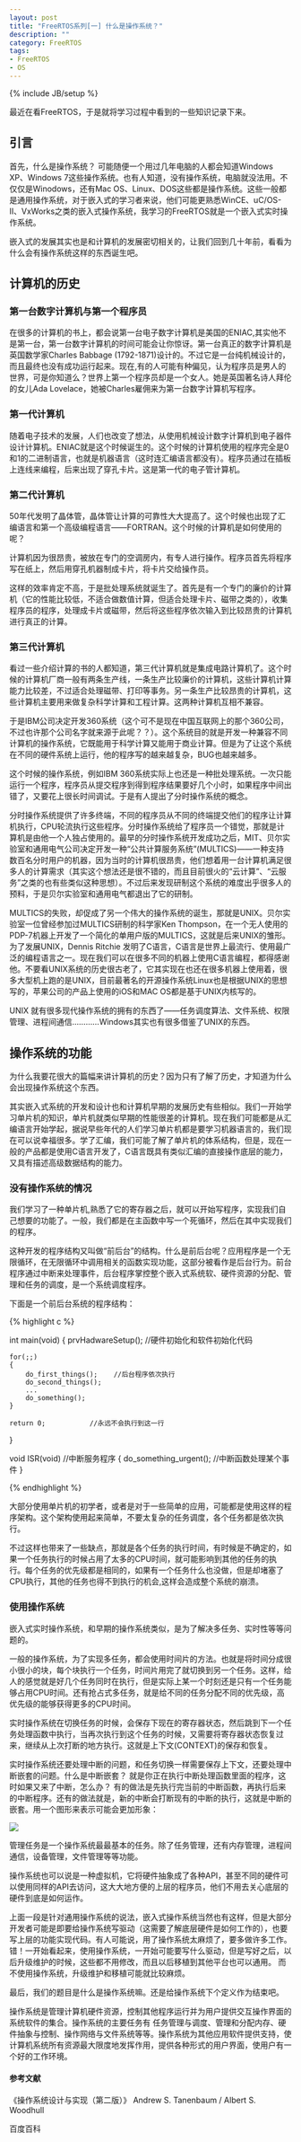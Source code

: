 ```yaml
---
layout: post
title: "FreeRTOS系列[一] 什么是操作系统？"
description: ""
category: FreeRTOS
tags:
- FreeRTOS
- OS
---
```

{% include JB/setup %}


最近在看FreeRTOS，于是就将学习过程中看到的一些知识记录下来。

## 引言

首先，什么是操作系统？ 可能随便一个用过几年电脑的人都会知道Windows XP、Windows 7这些操作系统。也有人知道，没有操作系统，电脑就没法用。不仅仅是Winodows，还有Mac OS、Linux、DOS这些都是操作系统。这些一般都是通用操作系统，对于嵌入式的学习者来说，他们可能更熟悉WinCE、uC/OS-II、VxWorks之类的嵌入式操作系统，我学习的FreeRTOS就是一个嵌入式实时操作系统。

嵌入式的发展其实也是和计算机的发展密切相关的，让我们回到几十年前，看看为什么会有操作系统这样的东西诞生吧。

## 计算机的历史

###  第一台数字计算机与第一个程序员
在很多的计算机的书上，都会说第一台电子数字计算机是美国的ENIAC,其实他不是第一台，第一台数字计算机的时间可能会让你惊讶。第一台真正的数字计算机是英国数学家Charles Babbage (1792-1871)设计的。不过它是一台纯机械设计的，而且最终也没有成功运行起来。现在,有的人可能有种偏见，认为程序员是男人的世界，可是你知道么？世界上第一个程序员却是一个女人。她是英国著名诗人拜伦的女儿Ada Lovelace，她被Charles雇佣来为第一台数字计算机写程序。

###  第一代计算机
随着电子技术的发展，人们也改变了想法，从使用机械设计数字计算机到电子器件设计计算机。ENIAC就是这个时候诞生的。这个时候的计算机使用的程序完全是0和1的二进制语言，也就是机器语言（这时连汇编语言都没有）。程序员通过在插板上连线来编程，后来出现了穿孔卡片。这是第一代的电子管计算机。

### 第二代计算机

50年代发明了晶体管，晶体管让计算的可靠性大大提高了。这个时候也出现了汇编语言和第一个高级编程语言——FORTRAN。这个时候的计算机是如何使用的呢？

计算机因为很昂贵，被放在专门的空调房内，有专人进行操作。程序员首先将程序写在纸上，然后用穿孔机器制成卡片，将卡片交给操作员。

这样的效率肯定不高，于是批处理系统就诞生了。首先是有一个专门的廉价的计算机（它的性能比较低，不适合做数值计算，但适合处理卡片、磁带之类的），收集程序员的程序，处理成卡片或磁带，然后将这些程序依次输入到比较昂贵的计算机进行真正的计算。

### 第三代计算机 
看过一些介绍计算的书的人都知道，第三代计算机就是集成电路计算机了。这个时候的计算机厂商一般有两条生产线，一条生产比较廉价的计算机，这些计算机计算能力比较差，不过适合处理磁带、打印等事务。另一条生产比较昂贵的计算机，这些计算机主要用来做复杂科学计算和工程计算。这两种计算机互相不兼容。

于是IBM公司决定开发360系统（这个可不是现在中国互联网上的那个360公司，不过也许那个公司名字就来源于此呢？？）。这个系统目的就是开发一种兼容不同计算机的操作系统，它既能用于科学计算又能用于商业计算。但是为了让这个系统在不同的硬件系统上运行，他的程序写的越来越复杂，BUG也越来越多。

这个时候的操作系统，例如IBM 360系统实际上也还是一种批处理系统。一次只能运行一个程序，程序员从提交程序到得到程序结果要好几个小时，如果程序中间出错了，又要花上很长时间调试。于是有人提出了分时操作系统的概念。

分时操作系统提供了许多终端，不同的程序员从不同的终端提交他们的程序让计算机执行，CPU轮流执行这些程序。分时操作系统给了程序员一个错觉，那就是计算机是由他一个人独占使用的。最早的分时操作系统开发成功之后，MIT、贝尔实验室和通用电气公司决定开发一种“公共计算服务系统”(MULTICS)——一种支持数百名分时用户的机器，因为当时的计算机很昂贵，他们想着用一台计算机满足很多人的计算需求（其实这个想法还是很不错的，而且目前很火的“云计算”、“云服务”之类的也有些类似这种思想）。不过后来发现研制这个系统的难度出乎很多人的预料，于是贝尔实验室和通用电气都退出了它的研制。

MULTICS的失败，却促成了另一个伟大的操作系统的诞生，那就是UNIX。贝尔实验室一位曾经参加过MULTICS研制的科学家Ken Thompson，在一个无人使用的PDP-7机器上开发了一个简化的单用户版的MULTICS，这就是后来UNIX的雏形。为了发展UNIX，Dennis Ritchie 发明了C语言，C语言是世界上最流行、使用最广泛的编程语言之一。现在我们可以在很多不同的机器上使用C语言编程，都得感谢他。不要看UNIX系统的历史很古老了，它其实现在也还在很多机器上使用着，很多大型机上跑的是UNIX，目前最著名的开源操作系统Linux也是根据UNIX的思想写的，苹果公司的产品上使用的iOS和MAC OS都是基于UNIX内核写的。

UNIX 就有很多现代操作系统的拥有的东西了——任务调度算法、文件系统、权限管理、进程间通信…………Windows其实也有很多借鉴了UNIX的东西。

## 操作系统的功能

为什么我要花很大的篇幅来讲计算机的历史？因为只有了解了历史，才知道为什么会出现操作系统这个东西。

其实嵌入式系统的开发和设计也和计算机早期的发展历史有些相似。我们一开始学习单片机的知识，单片机就类似早期的性能很差的计算机。现在我们可能都是从汇编语言开始学起，据说早些年代的人们学习单片机都是要学习机器语言的，我们现在可以说幸福很多。学了汇编，我们可能了解了单片机的体系结构，但是，现在一般的产品都是使用C语言开发了，C语言既具有类似汇编的直接操作底层的能力，又具有描述高级数据结构的能力。

### 没有操作系统的情况

我们学习了一种单片机,熟悉了它的寄存器之后，就可以开始写程序，实现我们自己想要的功能了。一般，我们都是在主函数中写一个死循环，然后在其中实现我们的程序。

这种开发的程序结构又叫做“前后台”的结构。什么是前后台呢？应用程序是一个无限循环，在无限循环中调用相关的函数实现功能，这部分被看作是后台行为。前台程序通过中断来处理事件，后台程序掌控整个嵌入式系统软、硬件资源的分配、管理和任务的调度，是一个系统调度程序。

下面是一个前后台系统的程序结构：

{% highlight c %}

int
main(void)
{
    prvHadwareSetup();  //硬件初始化和软件初始化代码
    
    for(;;)
    {
        do_first_things();    //后台程序依次执行
        do_second_things();
        ...
        do_something();
    }

    return 0;           //永远不会执行到这一行
}

void ISR(void)          //中断服务程序
{
    do_something_urgent();   //中断函数处理某个事件
}

{% endhighlight %}

大部分使用单片机的初学者，或者是对于一些简单的应用，可能都是使用这样的程序架构。这个架构使用起来简单，不要太复杂的任务调度，各个任务都是依次执行。

不过这样也带来了一些缺点，那就是各个任务的执行时间，有时候是不确定的，如果一个任务执行的时候占用了太多的CPU时间，就可能影响到其他的任务的执行。每个任务的优先级都是相同的，如果有一个任务什么也没做，但是却堵塞了CPU执行，其他的任务也得不到执行的机会,这样会造成整个系统的崩溃。

### 使用操作系统

嵌入式实时操作系统，和早期的操作系统类似，是为了解决多任务、实时性等等问题的。

一般的操作系统，为了实现多任务，都会使用时间片的方法。也就是将时间分成很小很小的块，每个块执行一个任务，时间片用完了就切换到另一个任务。这样，给人的感觉就是好几个任务同时在执行，但是实际上某一个时刻还是只有一个任务能够占用CPU时间。还有抢占式多任务，就是给不同的任务分配不同的优先级，高优先级的能够获得更多的CPU时间。

实时操作系统在切换任务的时候，会保存下现在的寄存器状态，然后跳到下一个任务处理函数中执行，当再次执行到这个任务的时候，又需要将寄存器状态恢复过来，继续从上次打断的地方执行。这就是上下文(CONTEXT)的保存和恢复。

实时操作系统还要处理中断的问题，和任务切换一样需要保存上下文，还要处理中断嵌套的问题。什么是中断嵌套？ 就是你正在执行中断处理函数里面的程序，这时如果又来了中断，怎么办？ 有的做法是先执行完当前的中断函数，再执行后来的中断程序。还有的做法就是，新的中断会打断现有的中断的执行，这就是中断的嵌套。用一个图形来表示可能会更加形象：

![](/images/freertos/intnest.png)

管理任务是一个操作系统最最基本的任务。除了任务管理，还有内存管理，进程间通信，设备管理，文件管理等等功能。

操作系统也可以说是一种虚拟机，它将硬件抽象成了各种API，甚至不同的硬件可以使用同样的API去访问，这大大地方便的上层的程序员，他们不用去关心底层的硬件到底是如何运作。

上面一段是针对通用操作系统的说法，嵌入式操作系统当然也有这样，但是大部分开发者可能是即要给操作系统写驱动（这需要了解底层硬件是如何工作的），也要写上层的功能实现代码。有人可能说，用了操作系统太麻烦了，要多做许多工作。错！一开始看起来，使用操作系统，一开始可能要写什么驱动，但是写好之后，以后升级维护的时候，这些都不用修改，而且以后移植到其他平台也可以通用。 而不使用操作系统，升级维护和移植可能就比较麻烦。

最后，我们的题目是什么是操作系统嘛。还是给操作系统下个定义作为结束吧。

操作系统是管理计算机硬件资源，控制其他程序运行并为用户提供交互操作界面的系统软件的集合。操作系统的主要任务有 任务管理与调度、管理和分配内存、硬件抽象与控制、操作网络与文件系统等等。操作系统为其他应用软件提供支持，使计算机系统所有资源最大限度地发挥作用，提供各种形式的用户界面，使用户有一个好的工作环境。


#### 参考文献

《操作系统设计与实现（第二版）》 Andrew S. Tanenbaum / Albert S. Woodhull

 百度百科
